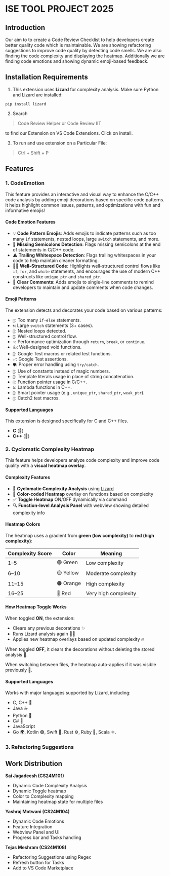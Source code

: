 # ISE TOOL PROJECT 2025

## Introduction

Our aim to to create a Code Review Checklist to help developers create better quality code which is maintainable. We are showing refactoring suggestions to improve code quality by detecting code smells. We are also finding the code complexity and displaying the heatmap. Additionally we are finding code emotions and showing dynamic emoji-based feedback.


## Installation Requirements

1. This extension uses **Lizard** for complexity analysis. Make sure Python and Lizard are installed:

```
pip install lizard
```

2. Search 

> Code Review Helper or Code Review IIT 
 
to find our Extension on VS Code Extensions. Click on install.

3. To run and use extension on a Particular File:

> Ctrl + Shift + P



## Features

### 1. CodeEmotion

This feature provides an interactive and visual way to enhance the C/C++ code analysis by adding emoji decorations based on specific code patterns. It helps highlight common issues, patterns, and optimizations with fun and informative emojis!

#### Code Emotion Features

- 💡 **Code Pattern Emojis**: Adds emojis to indicate patterns such as too many `if` statements, nested loops, large `switch` statements, and more.
- 🚫 **Missing Semicolons Detection**: Flags missing semicolons at the end of statements in C/C++ code.
- ⚠️ **Trailing Whitespace Detection**: Flags trailing whitespaces in your code to help maintain cleaner formatting.
- 🧑‍💻 **Well-Structured Code**: Highlights well-structured control flows like `if`, `for`, and `while` statements, and encourages the use of modern C++ constructs like `unique_ptr` and `shared_ptr`.
- 📝 **Clear Comments**: Adds emojis to single-line comments to remind developers to maintain and update comments when code changes.


#### Emoji Patterns

The extension detects and decorates your code based on various patterns:

- `💩`: Too many `if-else` statements.
- `🌀`: Large `switch` statements (3+ cases).
- `🔁`: Nested loops detected.
- `🌟`: Well-structured control flow.
- `⚡`: Performance optimization through `return`, `break`, or `continue`.
- `👍`: Well-designed void functions.
- `🧪`: Google Test macros or related test functions.
- `✅`: Google Test assertions.
- `🛡️`: Proper error handling using `try/catch`.
- `🔮`: Use of constants instead of magic numbers.
- `🧵`: Template literals usage in place of string concatenation.
- `🏹`: Function pointer usage in C/C++.
- `λ`: Lambda functions in C++.
- `🧠`: Smart pointer usage (e.g., `unique_ptr`, `shared_ptr`, `weak_ptr`).
- `🧪`: Catch2 test macros.


#### Supported Languages

This extension is designed specifically for C and C++ files.

- **C** (🔧)
- **C++** (🔧)


### 2. Cyclomatic Complexity Heatmap

This feature helps developers analyze code complexity and improve code quality with a **visual heatmap overlay**.

#### Complexity Features

- 🧠 **Cyclomatic Complexity Analysis** using [Lizard](https://github.com/terryyin/lizard)
- 🎨 **Color-coded Heatmap** overlay on functions based on complexity
- ✅ **Toggle Heatmap** ON/OFF dynamically via command
- 🔍 **Function-level Analysis Panel** with webview showing detailed complexity info
<!-- - 🛠️ **Refactor suggestions** for C/C++ files based on basic code patterns -->


#### Heatmap Colors
The heatmap uses a gradient from **green (low complexity)** to **red (high complexity)**:

| Complexity Score | Color  | Meaning              |
|------------------|--------|----------------------|
| 1–5              | 🟢 Green  | Low complexity       |
| 6–10             | 🟡 Yellow | Moderate complexity  |
| 11–15            | 🟠 Orange | High complexity      |
| 16–25            | 🔴 Red    | Very high complexity |

#### How Heatmap Toggle Works
When toggled **ON**, the extension:

- Clears any previous decorations ✨
- Runs Lizard analysis again 🧑‍💻
- Applies new heatmap overlays based on updated complexity 🔥

When toggled **OFF**, it clears the decorations without deleting the stored analysis 🧹.

When switching between files, the heatmap auto-applies if it was visible previously 🔄.

#### Supported Languages
Works with major languages supported by Lizard, including:

- C, C++ 🔧
- Java ☕
- Python 🐍
- C# 🔶
- JavaScript
- Go 🌍, Kotlin 🟢, Swift 🍏, Rust ⚙️, Ruby 💎, Scala ⚛️.

### 3. Refactoring Suggestions


## 


## Work Distribution
**Sai Jagadeesh (CS24M101)**

 - Dynamic Code Complexity Analysis
 - Dynamic Toggle heatmap
 - Color to Complexity mapping
 - Maintaining heatmap state for multiple files

**Yashraj Motwani (CS24M104)**

 - Dynamic Code Emotions 
 - Feature Integration
 - Webview Panel and UI
 - Progress bar and Tasks handling

**Tejas Meshram (CS24M108)**

 - Refactoring Suggestions using Regex
 - Refresh button for Tasks
 - Add to VS Code Marketplace
